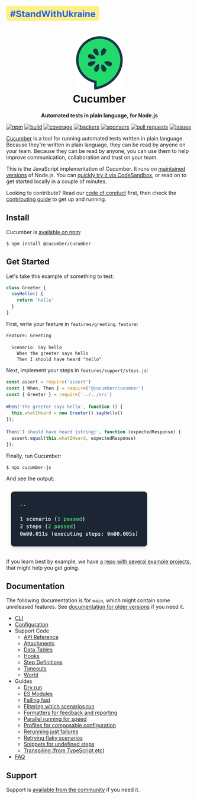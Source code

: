 [![#StandWithUkraine](https://raw.githubusercontent.com/vshymanskyy/StandWithUkraine/main/badges/StandWithUkraine.svg)](https://vshymanskyy.github.io/StandWithUkraine)

<h1 align="center">
  <img src="./docs/images/logo.svg" alt="">
  <br>
  Cucumber
</h1>
<p align="center">
  <b>Automated tests in plain language, for Node.js</b>
</p>

[![npm](https://img.shields.io/npm/v/@cucumber/cucumber.svg)](https://www.npmjs.com/package/@cucumber/cucumber)
[![build](https://github.com/cucumber/cucumber-js/workflows/Build/badge.svg)](https://github.com/cucumber/cucumber-js/actions)
[![coverage](https://coveralls.io/repos/github/cucumber/cucumber-js/badge.svg?branch=master)](https://coveralls.io/github/cucumber/cucumber-js?branch=master)
[![backers](https://opencollective.com/cucumber/backers/badge.svg)](https://opencollective.com/cucumber)
[![sponsors](https://opencollective.com/cucumber/sponsors/badge.svg)](https://opencollective.com/cucumber)
[![pull requests](https://oselvar.com/api/badge?label=pull%20requests&csvUrl=https%3A%2F%2Fraw.githubusercontent.com%2Fcucumber%2Foselvar-github-metrics%2Fmain%2Fdata%2Fcucumber%2Fcucumber-js%2FpullRequests.csv)](https://oselvar.com/github/cucumber/oselvar-github-metrics/main/cucumber/cucumber-js)
[![issues](https://oselvar.com/api/badge?label=issues&csvUrl=https%3A%2F%2Fraw.githubusercontent.com%2Fcucumber%2Foselvar-github-metrics%2Fmain%2Fdata%2Fcucumber%2Fcucumber-js%2Fissues.csv)](https://oselvar.com/github/cucumber/oselvar-github-metrics/main/cucumber/cucumber-js)

[Cucumber](https://cucumber.io) is a tool for running automated tests written in plain language. Because they're
written in plain language, they can be read by anyone on your team. Because they can be
read by anyone, you can use them to help improve communication, collaboration and trust on
your team.

This is the JavaScript implementation of Cucumber. It runs on [maintained versions](https://github.com/nodejs/Release) of Node.js. You can [quickly try it via CodeSandbox](https://codesandbox.io/s/cucumber-js-demo-2p3vrl?file=/features/greeting.feature), or read on to get started locally in a couple of minutes.

Looking to contribute? Read our [code of conduct](https://github.com/cucumber/.github/blob/main/CODE_OF_CONDUCT.md) first, then check the [contributing guide](./CONTRIBUTING.md) to get up and running.

## Install

Cucumber is [available on npm](https://www.npmjs.com/package/@cucumber/cucumber):

```shell
$ npm install @cucumber/cucumber
```

## Get Started

Let's take this example of something to test:

```js
class Greeter {
  sayHello() {
    return 'hello'
  }
}
```

First, write your feature in `features/greeting.feature`:

```gherkin
Feature: Greeting

  Scenario: Say hello
    When the greeter says hello
    Then I should have heard "hello"
```

Next, implement your steps in `features/support/steps.js`:

```js
const assert = require('assert')
const { When, Then } = require('@cucumber/cucumber')
const { Greeter } = require('../../src')

When('the greeter says hello', function () {
  this.whatIHeard = new Greeter().sayHello()
});

Then('I should have heard {string}', function (expectedResponse) {
  assert.equal(this.whatIHeard, expectedResponse)
});
```

Finally, run Cucumber:

```shell
$ npx cucumber-js
```

And see the output:

![Terminal output showing a successful test run with 1 scenario and 2 steps, all passing](./docs/images/readme-output.png)

If you learn best by example, we have [a repo with several example projects](https://github.com/cucumber-examples/cucumber-js-examples), that might help you get going.

## Documentation

The following documentation is for `main`, which might contain some unreleased features. See [documentation for older versions](./docs/older_versions.md) if you need it.

* [CLI](./docs/cli.md)
* [Configuration](./docs/configuration.md)
* Support Code
  * [API Reference](./docs/support_files/api_reference.md)
  * [Attachments](./docs/support_files/attachments.md)
  * [Data Tables](./docs/support_files/data_table_interface.md)
  * [Hooks](./docs/support_files/hooks.md)
  * [Step Definitions](./docs/support_files/step_definitions.md)
  * [Timeouts](./docs/support_files/timeouts.md)
  * [World](./docs/support_files/world.md)
* Guides
  * [Dry run](./docs/dry_run.md)
  * [ES Modules](./docs/esm.md)
  * [Failing fast](./docs/fail_fast.md)
  * [Filtering which scenarios run](./docs/filtering.md)
  * [Formatters for feedback and reporting](./docs/formatters.md)
  * [Parallel running for speed](./docs/parallel.md)
  * [Profiles for composable configuration](./docs/profiles.md)
  * [Rerunning just failures](./docs/rerun.md)
  * [Retrying flaky scenarios](./docs/retry.md)
  * [Snippets for undefined steps](./docs/snippets.md)
  * [Transpiling (from TypeScript etc)](./docs/transpiling.md)
* [FAQ](./docs/faq.md)

## Support

Support is [available from the community](https://cucumber.io/tools/cucumber-open/support/) if you need it.
